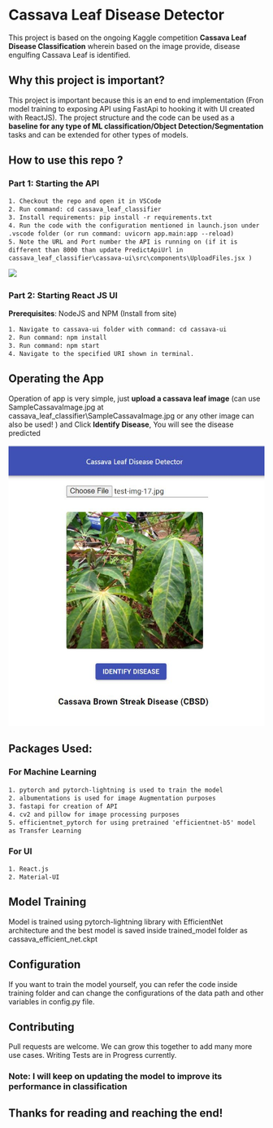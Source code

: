 # Cassava Leaf Disease Detector

This project is based on the ongoing Kaggle competition **Cassava Leaf Disease Classification** wherein based on the image provide, disease engulfing Cassava Leaf is identified.


## Why this project is important?

This project is important because this is an end to end implementation (Fron model training to exposing API using FastApi to hooking it with UI created with ReactJS). The project structure and the code can be used as a **baseline for any type of ML classification/Object Detection/Segmentation** tasks and can be extended for other types of models.


## How to use this repo ?

### Part 1: Starting the API

    1. Checkout the repo and open it in VSCode
    2. Run command: cd cassava_leaf_classifier
    3. Install requirements: pip install -r requirements.txt
    4. Run the code with the configuration mentioned in launch.json under .vscode folder (or run command: uvicorn app.main:app --reload)
    5. Note the URL and Port number the API is running on (if it is different than 8000 than update PredictApiUrl in cassava_leaf_classifier\cassava-ui\src\components\UploadFiles.jsx )

![](../render1609325651857.gif)

### Part 2: Starting React JS UI

**Prerequisites**: NodeJS and NPM (Install from site)

    1. Navigate to cassava-ui folder with command: cd cassava-ui
    2. Run command: npm install
    3. Run command: npm start
    4. Navigate to the specified URI shown in terminal.


## Operating the App

Operation of app is very simple, just **upload a cassava leaf image** (can use SampleCassavaImage.jpg at cassava_leaf_classifier\SampleCassavaImage.jpg or any other image can also be used! ) and Click **Identify Disease**, You will see the disease predicted 

![](CassavaUiImage.JPG)


## Packages Used:

### For Machine Learning
    1. pytorch and pytorch-lightning is used to train the model
    2. albumentations is used for image Augmentation purposes
    3. fastapi for creation of API
    4. cv2 and pillow for image processing purposes
    5. efficientnet_pytorch for using pretrained 'efficientnet-b5' model as Transfer Learning

### For UI
    1. React.js
    2. Material-UI


## Model Training

Model is trained using pytorch-lightning library with EfficientNet architecture and the best model is saved inside trained_model folder as cassava_efficient_net.ckpt


## Configuration

If you want to train the model yourself, you can refer the code inside training folder and can change the configurations of the data path and other variables in config.py file.


## Contributing

Pull requests are welcome. We can grow this together to add many more use cases. Writing Tests are in Progress currently.


### Note: I will keep on updating the model to improve its performance in classification

## Thanks for reading and reaching the end!

